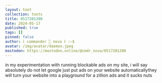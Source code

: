 ```yaml
---
layout: toot
collection: toots
title: 0517201200
date: 2024-05-17
published: true
tags: []
pinned: false
author: ⸸ commander ░ nova ⸸ :~$
avatar: /img/avatar/daemon.jpeg
mastodon: https://mastodon.online/@cmdr_nova/0517201200
---
```


in my experimentation with running blockable ads on my site, i will say absolutely do not let google just put ads on your website automaticallythey will turn your website into a playground for a zillion ads and it sucks nuts
